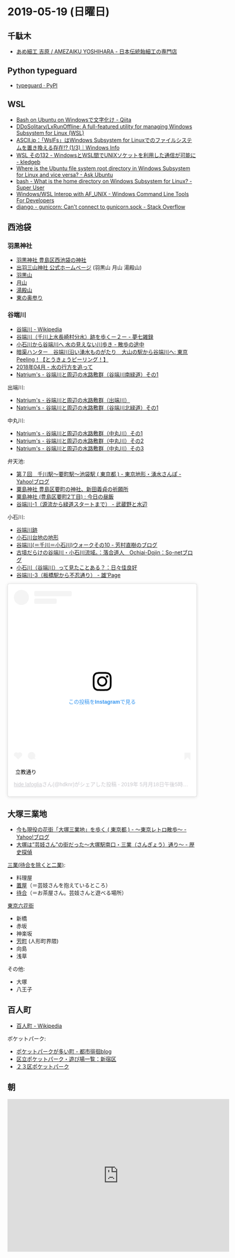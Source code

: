 # 2019-05-19 (日曜日)

## 千駄木

- [あめ細工 吉原 / AMEZAIKU YOSHIHARA - 日本伝統飴細工の専門店](https://ame-yoshihara.com/)

## Python typeguard

- [typeguard · PyPI](https://pypi.org/project/typeguard/)

## WSL

- [Bash on Ubuntu on Windowsで文字化け - Qiita](https://qiita.com/k_tsumura331/items/cf0c4274a55cdc3c23a0)
- [DDoSolitary/LxRunOffline: A full-featured utility for managing Windows Subsystem for Linux (WSL)](https://github.com/DDoSolitary/LxRunOffline)
- [ASCII.jp：「WslFs」はWindows Subsystem for Linuxでのファイルシステムを置き換える存在!? (1/3)｜Windows Info](https://ascii.jp/elem/000/001/803/1803883/)
- [WSL その132 - WindowsとWSL間でUNIXソケットを利用した通信が可能に - kledgeb](https://kledgeb.blogspot.com/2018/02/wsl-132-windowswslunix.html)
- [Where is the Ubuntu file system root directory in Windows Subsystem for Linux and vice versa? - Ask Ubuntu](https://askubuntu.com/questions/759880/where-is-the-ubuntu-file-system-root-directory-in-windows-subsystem-for-linux-an)
- [bash - What is the home directory on Windows Subsystem for Linux? - Super User](https://superuser.com/questions/1185033/what-is-the-home-directory-on-windows-subsystem-for-linux)
- [Windows/WSL Interop with AF_UNIX - Windows Command Line Tools For Developers](https://devblogs.microsoft.com/commandline/windowswsl-interop-with-af_unix/)
- [django - gunicorn: Can't connect to gunicorn.sock - Stack Overflow](https://stackoverflow.com/questions/32166270/gunicorn-cant-connect-to-gunicorn-sock)


## 西池袋

### 羽黒神社

- [羽黒神社 豊島区西池袋の神社](https://tesshow.jp/toshima/shrine_wikebukuro_haguro.html)
- [出羽三山神社 公式ホームページ](http://www.dewasanzan.jp/) (羽黒山 月山 湯殿山)
- [羽黒山](http://www.dewasanzan.jp/publics/index/71/)
- [月山](http://www.dewasanzan.jp/publics/index/27/)
- [湯殿山](http://www.dewasanzan.jp/publics/index/16/)
- [東の奥参り](http://www.dewasanzan.jp/publics/index/108/)

### 谷端川

- [谷端川 - Wikipedia](https://ja.wikipedia.org/wiki/%E8%B0%B7%E7%AB%AF%E5%B7%9D)
- [谷端川（千川上水長崎村分水）跡を歩くー２ー - 夢七雑録](https://blog.goo.ne.jp/yume7thatslog/e/5c212c30c4272737a27d306d0dd454a4)
- [小石川から谷端川へ 水の見えない川歩き - 散歩の途中](https://miwa3k.hatenablog.jp/entry/koishikawa_yabatagawa)
- [暗渠ハンター　谷端川沿い湧水ものがたり　大山の駅から谷端川へ: 東京Peeling！【とうきょうピーリング！】](http://lotus62.cocolog-nifty.com/blog/2012/04/post-7f17.html)
- [2018年04月 - 水の行方を追って](http://wanjin.blog.fc2.com/blog-date-201804.html)
- [Natrium's - 谷端川と周辺の水路敷群（谷端川南緑道）その1](http://natrium.la.coocan.jp/canal_lot/yabatagawa/yabata01/index.html)

出端川:

- [Natrium's - 谷端川と周辺の水路敷群（出端川）](http://natrium.la.coocan.jp/canal_lot/yabatagawa/yabata05/index.html)
- [Natrium's - 谷端川と周辺の水路敷群（谷端川北緑道）その1](http://natrium.la.coocan.jp/canal_lot/yabatagawa/yabata04/index.html)

中丸川:

- [Natrium's - 谷端川と周辺の水路敷群（中丸川）その1](http://natrium.la.coocan.jp/canal_lot/yabatagawa/yabata06/index.html)
- [Natrium's - 谷端川と周辺の水路敷群（中丸川）その2](http://natrium.la.coocan.jp/canal_lot/yabatagawa/yabata06/yabata06_02.html)
- [Natrium's - 谷端川と周辺の水路敷群（中丸川）その3](http://natrium.la.coocan.jp/canal_lot/yabatagawa/yabata06/yabata06_03.html)

弁天池:

- [第７回　千川駅～要町駅～池袋駅 ( 東京都 ) - 東京地形・湧水さんぽ - Yahoo!ブログ](https://blogs.yahoo.co.jp/osampoojisan/32264828.html)
- [粟島神社 豊島区要町の神社、新田義貞の祈願所](https://tesshow.jp/toshima/shrine_kanamecho_awashima.html)
- [粟島神社 (豊島区要町2丁目) : 今日の昼飯](https://st22.exblog.jp/16321194/)
- [谷端川-1（源流から緑道スタートまで） - 武蔵野と水辺](http://y-ok.com/musashino/yamanote-daiti/kanndagawa/yabatagawa-1.html)

小石川:

- [谷端川跡](http://sakamitisanpo.g.dgdg.jp/tsyabatagawa.html)
- [小石川台地の地形](http://www.imai-aud.co.jp/koishikawatopology.html)
- [谷端川(＝千川＝小石川)ウォークその10 - 芳村直樹のブログ](https://ameblo.jp/manhattan1980/entry-12279441295.html)
- [古墳だらけの谷端川・小石川流域。：落合道人　Ochiai-Dojin：So-netブログ](https://chinchiko.blog.so-net.ne.jp/2014-01-29)
- [小石川（谷端川）って見たことある？：日々佳良好](https://s.webry.info/sp/katintokei.at.webry.info/201304/article_2.html)
- [谷端川-3（板橋駅から不忍通り） - 雄'Page](http://hakkaisan-photo.com/y-ok/2018/06/yabatagawa-3.html)

<blockquote class="instagram-media" data-instgrm-captioned data-instgrm-permalink="https://www.instagram.com/p/Bxn-5T9Hhfu/" data-instgrm-version="12" style=" background:#FFF; border:0; border-radius:3px; box-shadow:0 0 1px 0 rgba(0,0,0,0.5),0 1px 10px 0 rgba(0,0,0,0.15); margin: 1px; max-width:540px; min-width:326px; padding:0; width:99.375%; width:-webkit-calc(100% - 2px); width:calc(100% - 2px);"><div style="padding:16px;"> <a href="https://www.instagram.com/p/Bxn-5T9Hhfu/" style=" background:#FFFFFF; line-height:0; padding:0 0; text-align:center; text-decoration:none; width:100%;" target="_blank"> <div style=" display: flex; flex-direction: row; align-items: center;"> <div style="background-color: #F4F4F4; border-radius: 50%; flex-grow: 0; height: 40px; margin-right: 14px; width: 40px;"></div> <div style="display: flex; flex-direction: column; flex-grow: 1; justify-content: center;"> <div style=" background-color: #F4F4F4; border-radius: 4px; flex-grow: 0; height: 14px; margin-bottom: 6px; width: 100px;"></div> <div style=" background-color: #F4F4F4; border-radius: 4px; flex-grow: 0; height: 14px; width: 60px;"></div></div></div><div style="padding: 19% 0;"></div> <div style="display:block; height:50px; margin:0 auto 12px; width:50px;"><svg width="50px" height="50px" viewBox="0 0 60 60" version="1.1" xmlns="https://www.w3.org/2000/svg" xmlns:xlink="https://www.w3.org/1999/xlink"><g stroke="none" stroke-width="1" fill="none" fill-rule="evenodd"><g transform="translate(-511.000000, -20.000000)" fill="#000000"><g><path d="M556.869,30.41 C554.814,30.41 553.148,32.076 553.148,34.131 C553.148,36.186 554.814,37.852 556.869,37.852 C558.924,37.852 560.59,36.186 560.59,34.131 C560.59,32.076 558.924,30.41 556.869,30.41 M541,60.657 C535.114,60.657 530.342,55.887 530.342,50 C530.342,44.114 535.114,39.342 541,39.342 C546.887,39.342 551.658,44.114 551.658,50 C551.658,55.887 546.887,60.657 541,60.657 M541,33.886 C532.1,33.886 524.886,41.1 524.886,50 C524.886,58.899 532.1,66.113 541,66.113 C549.9,66.113 557.115,58.899 557.115,50 C557.115,41.1 549.9,33.886 541,33.886 M565.378,62.101 C565.244,65.022 564.756,66.606 564.346,67.663 C563.803,69.06 563.154,70.057 562.106,71.106 C561.058,72.155 560.06,72.803 558.662,73.347 C557.607,73.757 556.021,74.244 553.102,74.378 C549.944,74.521 548.997,74.552 541,74.552 C533.003,74.552 532.056,74.521 528.898,74.378 C525.979,74.244 524.393,73.757 523.338,73.347 C521.94,72.803 520.942,72.155 519.894,71.106 C518.846,70.057 518.197,69.06 517.654,67.663 C517.244,66.606 516.755,65.022 516.623,62.101 C516.479,58.943 516.448,57.996 516.448,50 C516.448,42.003 516.479,41.056 516.623,37.899 C516.755,34.978 517.244,33.391 517.654,32.338 C518.197,30.938 518.846,29.942 519.894,28.894 C520.942,27.846 521.94,27.196 523.338,26.654 C524.393,26.244 525.979,25.756 528.898,25.623 C532.057,25.479 533.004,25.448 541,25.448 C548.997,25.448 549.943,25.479 553.102,25.623 C556.021,25.756 557.607,26.244 558.662,26.654 C560.06,27.196 561.058,27.846 562.106,28.894 C563.154,29.942 563.803,30.938 564.346,32.338 C564.756,33.391 565.244,34.978 565.378,37.899 C565.522,41.056 565.552,42.003 565.552,50 C565.552,57.996 565.522,58.943 565.378,62.101 M570.82,37.631 C570.674,34.438 570.167,32.258 569.425,30.349 C568.659,28.377 567.633,26.702 565.965,25.035 C564.297,23.368 562.623,22.342 560.652,21.575 C558.743,20.834 556.562,20.326 553.369,20.18 C550.169,20.033 549.148,20 541,20 C532.853,20 531.831,20.033 528.631,20.18 C525.438,20.326 523.257,20.834 521.349,21.575 C519.376,22.342 517.703,23.368 516.035,25.035 C514.368,26.702 513.342,28.377 512.574,30.349 C511.834,32.258 511.326,34.438 511.181,37.631 C511.035,40.831 511,41.851 511,50 C511,58.147 511.035,59.17 511.181,62.369 C511.326,65.562 511.834,67.743 512.574,69.651 C513.342,71.625 514.368,73.296 516.035,74.965 C517.703,76.634 519.376,77.658 521.349,78.425 C523.257,79.167 525.438,79.673 528.631,79.82 C531.831,79.965 532.853,80.001 541,80.001 C549.148,80.001 550.169,79.965 553.369,79.82 C556.562,79.673 558.743,79.167 560.652,78.425 C562.623,77.658 564.297,76.634 565.965,74.965 C567.633,73.296 568.659,71.625 569.425,69.651 C570.167,67.743 570.674,65.562 570.82,62.369 C570.966,59.17 571,58.147 571,50 C571,41.851 570.966,40.831 570.82,37.631"></path></g></g></g></svg></div><div style="padding-top: 8px;"> <div style=" color:#3897f0; font-family:Arial,sans-serif; font-size:14px; font-style:normal; font-weight:550; line-height:18px;"> この投稿をInstagramで見る</div></div><div style="padding: 12.5% 0;"></div> <div style="display: flex; flex-direction: row; margin-bottom: 14px; align-items: center;"><div> <div style="background-color: #F4F4F4; border-radius: 50%; height: 12.5px; width: 12.5px; transform: translateX(0px) translateY(7px);"></div> <div style="background-color: #F4F4F4; height: 12.5px; transform: rotate(-45deg) translateX(3px) translateY(1px); width: 12.5px; flex-grow: 0; margin-right: 14px; margin-left: 2px;"></div> <div style="background-color: #F4F4F4; border-radius: 50%; height: 12.5px; width: 12.5px; transform: translateX(9px) translateY(-18px);"></div></div><div style="margin-left: 8px;"> <div style=" background-color: #F4F4F4; border-radius: 50%; flex-grow: 0; height: 20px; width: 20px;"></div> <div style=" width: 0; height: 0; border-top: 2px solid transparent; border-left: 6px solid #f4f4f4; border-bottom: 2px solid transparent; transform: translateX(16px) translateY(-4px) rotate(30deg)"></div></div><div style="margin-left: auto;"> <div style=" width: 0px; border-top: 8px solid #F4F4F4; border-right: 8px solid transparent; transform: translateY(16px);"></div> <div style=" background-color: #F4F4F4; flex-grow: 0; height: 12px; width: 16px; transform: translateY(-4px);"></div> <div style=" width: 0; height: 0; border-top: 8px solid #F4F4F4; border-left: 8px solid transparent; transform: translateY(-4px) translateX(8px);"></div></div></div></a> <p style=" margin:8px 0 0 0; padding:0 4px;"> <a href="https://www.instagram.com/p/Bxn-5T9Hhfu/" style=" color:#000; font-family:Arial,sans-serif; font-size:14px; font-style:normal; font-weight:normal; line-height:17px; text-decoration:none; word-wrap:break-word;" target="_blank">立教通り</a></p> <p style=" color:#c9c8cd; font-family:Arial,sans-serif; font-size:14px; line-height:17px; margin-bottom:0; margin-top:8px; overflow:hidden; padding:8px 0 7px; text-align:center; text-overflow:ellipsis; white-space:nowrap;"><a href="https://www.instagram.com/hdknr/" style=" color:#c9c8cd; font-family:Arial,sans-serif; font-size:14px; font-style:normal; font-weight:normal; line-height:17px;" target="_blank"> hide lafoglia</a>さん(@hdknr)がシェアした投稿 - <time style=" font-family:Arial,sans-serif; font-size:14px; line-height:17px;" datetime="2019-05-19T00:54:32+00:00">2019年 5月月18日午後5時54分PDT</time></p></div></blockquote> <script async src="//www.instagram.com/embed.js"></script>

## 大塚三業地

- [今も現役の花街「大塚三業地」を歩く ( 東京都 ) - ～東京レトロ散歩～ - Yahoo!ブログ](https://blogs.yahoo.co.jp/aromanonnon/37544405.html)
- [大塚は”芸妓さん”の街だった～大塚駅南口・三業（さんぎょう）通り～ - 歴史探偵](https://www.rekishitantei.com/entry/2019/02/09/%E5%A4%A7%E5%A1%9A%E3%81%AF%E2%80%9D%E8%8A%B8%E5%A6%93%E3%81%95%E3%82%93%E2%80%9D%E3%81%AE%E8%A1%97%E3%81%A0%E3%81%A3%E3%81%9F%EF%BD%9E%E5%A4%A7%E5%A1%9A%E9%A7%85%E5%8D%97%E5%8F%A3%E3%83%BB%E4%B8%89)

[三業(待合を除くと二業)](https://ja.wikipedia.org/wiki/%E8%8A%B1%E8%A1%97):

- 料理屋
- [置屋](https://ja.wikipedia.org/wiki/%E7%BD%AE%E5%B1%8B)（＝芸妓さんを抱えているところ）
- [待合](https://ja.wikipedia.org/wiki/%E5%BE%85%E5%90%88)（＝お茶屋さん。芸妓さんと遊べる場所）

[東京六花街](https://ja.wikipedia.org/wiki/%E6%9D%B1%E4%BA%AC%E3%81%AE%E8%8A%B1%E8%A1%97)

- 新橋
- 赤坂
- 神楽坂
- [芳町](https://ja.wikipedia.org/wiki/%E8%8A%B3%E7%94%BA_(%E8%8A%B1%E8%A1%97)) (人形町界隈)
- 向島
- 浅草

その他:

- 大塚
- 八王子

## 百人町

- [百人町 - Wikipedia](https://ja.wikipedia.org/wiki/%E7%99%BE%E4%BA%BA%E7%94%BA)
 
ポケットパーク:

- [ポケットパークが多い町 - 都市徘徊blog](https://blog.goo.ne.jp/asabata/e/c3147e5de89647d134f2470e83535da4)
- [区立ポケットパーク・遊び場一覧：新宿区](http://www.city.shinjuku.lg.jp/seikatsu/midori01_001026.html)
- [２３区ポケットパーク](http://locahan.com/3pocketpark.html)

## 朝

<iframe height='405' width='590' frameborder='0' allowtransparency='true' scrolling='no' src='https://www.strava.com/activities/2378775026/embed/1fdee7344206203882d1cc44ecf3f753a98f867b'></iframe>
